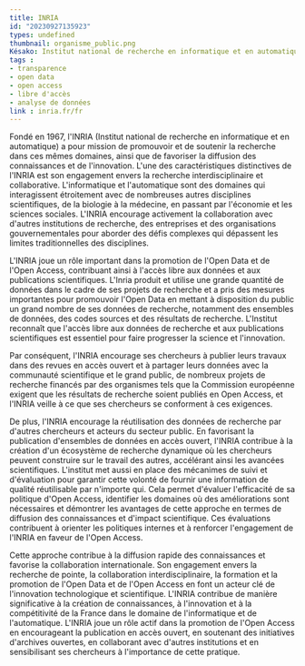 ```yaml
---
title: INRIA
id: "20230927135923"
types: undefined
thumbnail: organisme_public.png
Késako: Institut national de recherche en informatique et en automatique
tags :
- transparence
- open data
- open access
- libre d'accès
- analyse de données
link : inria.fr/fr
---
```


Fondé en 1967, l'INRIA (Institut national de recherche en informatique et en automatique) a pour mission de promouvoir et de soutenir la recherche dans ces mêmes domaines, ainsi que de favoriser la diffusion des connaissances et de l'innovation.
L'une des caractéristiques distinctives de l'INRIA est son engagement envers la recherche interdisciplinaire et collaborative. L'informatique et l'automatique sont des domaines qui interagissent étroitement avec de nombreuses autres disciplines scientifiques, de la biologie à la médecine, en passant par l'économie et les sciences sociales. L'INRIA encourage activement la collaboration avec d'autres institutions de recherche, des entreprises et des organisations gouvernementales pour aborder des défis complexes qui dépassent les limites traditionnelles des disciplines.

 L'INRIA joue un rôle important dans la promotion de l'Open Data et de l'Open Access, contribuant ainsi à l'accès libre aux données et aux publications scientifiques. L'Inria produit et utilise une grande quantité de données dans le cadre de ses projets de recherche et a pris des mesures importantes pour promouvoir l'Open Data en mettant à disposition du public un grand nombre de ses données de recherche, notamment des ensembles de données, des codes sources et des résultats de recherche. L'Institut reconnaît que l'accès libre aux données de recherche et aux publications scientifiques est essentiel pour faire progresser la science et l'innovation. 
 
 Par conséquent, l'INRIA encourage ses chercheurs à publier leurs travaux dans des revues en accès ouvert et à partager leurs données avec la communauté scientifique et le grand public, de nombreux projets de recherche financés par des organismes tels que la Commission européenne exigent que les résultats de recherche soient publiés en Open Access, et l'INRIA veille à ce que ses chercheurs se conforment à ces exigences. 

De plus, l'INRIA encourage la réutilisation des données de recherche par d'autres chercheurs et acteurs du secteur public. En favorisant la publication d'ensembles de données en accès ouvert, l'INRIA contribue à la création d'un écosystème de recherche dynamique où les chercheurs peuvent construire sur le travail des autres, accélérant ainsi les avancées scientifiques. 
L'institut met aussi en place des mécanimes de suivi et d'évaluation pour garantir cette volonté de fournir une information de qualité réutilisable par n'importe qui. Cela permet d'évaluer l'efficacité de sa politique d'Open Access, identifier les domaines où des améliorations sont nécessaires et démontrer les avantages de cette approche en termes de diffusion des connaissances et d'impact scientifique. Ces évaluations contribuent à orienter les politiques internes et à renforcer l'engagement de l'INRIA en faveur de l'Open Access.

Cette approche contribue à la diffusion rapide des connaissances et favorise la collaboration internationale. Son engagement envers la recherche de pointe, la collaboration interdisciplinaire, la formation et la promotion de l'Open Data et de l'Open Access en font un acteur clé de l'innovation technologique et scientifique. L'INRIA contribue de manière significative à la création de connaissances, à l'innovation et à la compétitivité de la France dans le domaine de l'informatique et de l'automatique. 
L'INRIA joue un rôle actif dans la promotion de l'Open Access en encourageant la publication en accès ouvert, en soutenant des initiatives d'archives ouvertes, en collaborant avec d'autres institutions et en sensibilisant ses chercheurs à l'importance de cette pratique.

